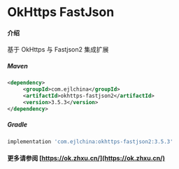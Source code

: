 # OkHttps FastJson

#### 介绍

基于 OkHttps 与 Fastjson2 集成扩展


##### Maven

```xml
<dependency>
     <groupId>com.ejlchina</groupId>
     <artifactId>okhttps-fastjson2</artifactId>
     <version>3.5.3</version>
</dependency>
```

##### Gradle

```groovy
implementation 'com.ejlchina:okhttps-fastjson2:3.5.3'
```

#### 更多请参阅 [https://ok.zhxu.cn/](https://ok.zhxu.cn/)
